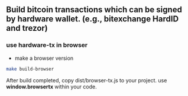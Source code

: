 ## Build bitcoin transactions which can be signed by hardware wallet. (e.g., bitexchange HardID and trezor)


### use hardware-tx in browser

 - make a browser version 
 
```sh 
make build-browser
```

After build completed, copy dist/browser-tx.js to your project. use **window.browsertx** within your code. 